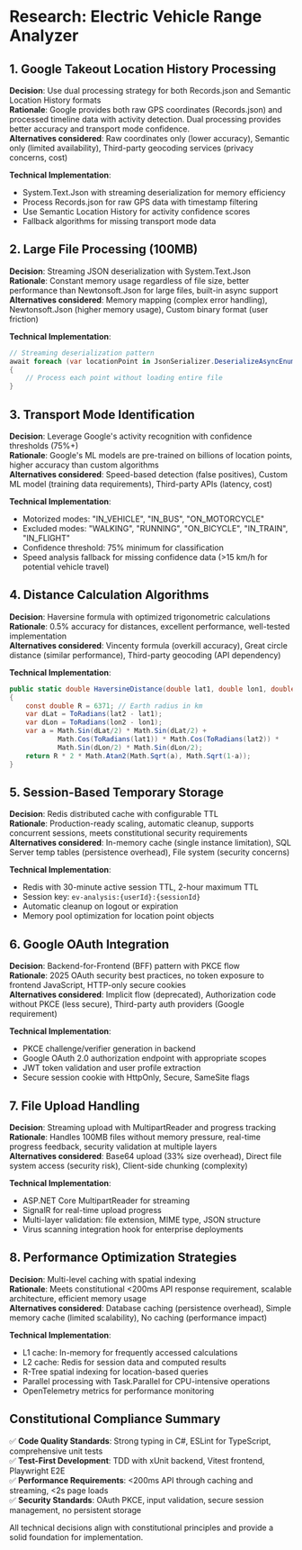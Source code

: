 # Research: Electric Vehicle Range Analyzer

## 1. Google Takeout Location History Processing

**Decision**: Use dual processing strategy for both Records.json and Semantic Location History formats  
**Rationale**: Google provides both raw GPS coordinates (Records.json) and processed timeline data with activity detection. Dual processing provides better accuracy and transport mode confidence.  
**Alternatives considered**: Raw coordinates only (lower accuracy), Semantic only (limited availability), Third-party geocoding services (privacy concerns, cost)

**Technical Implementation**:
- System.Text.Json with streaming deserialization for memory efficiency
- Process Records.json for raw GPS data with timestamp filtering
- Use Semantic Location History for activity confidence scores
- Fallback algorithms for missing transport mode data

## 2. Large File Processing (100MB)

**Decision**: Streaming JSON deserialization with System.Text.Json  
**Rationale**: Constant memory usage regardless of file size, better performance than Newtonsoft.Json for large files, built-in async support  
**Alternatives considered**: Memory mapping (complex error handling), Newtonsoft.Json (higher memory usage), Custom binary format (user friction)

**Technical Implementation**:
```csharp
// Streaming deserialization pattern
await foreach (var locationPoint in JsonSerializer.DeserializeAsyncEnumerable<LocationPoint>(stream))
{
    // Process each point without loading entire file
}
```

## 3. Transport Mode Identification

**Decision**: Leverage Google's activity recognition with confidence thresholds (75%+)  
**Rationale**: Google's ML models are pre-trained on billions of location points, higher accuracy than custom algorithms  
**Alternatives considered**: Speed-based detection (false positives), Custom ML model (training data requirements), Third-party APIs (latency, cost)

**Technical Implementation**:
- Motorized modes: "IN_VEHICLE", "IN_BUS", "ON_MOTORCYCLE"  
- Excluded modes: "WALKING", "RUNNING", "ON_BICYCLE", "IN_TRAIN", "IN_FLIGHT"
- Confidence threshold: 75% minimum for classification
- Speed analysis fallback for missing confidence data (>15 km/h for potential vehicle travel)

## 4. Distance Calculation Algorithms

**Decision**: Haversine formula with optimized trigonometric calculations  
**Rationale**: 0.5% accuracy for distances, excellent performance, well-tested implementation  
**Alternatives considered**: Vincenty formula (overkill accuracy), Great circle distance (similar performance), Third-party geocoding (API dependency)

**Technical Implementation**:
```csharp
public static double HaversineDistance(double lat1, double lon1, double lat2, double lon2)
{
    const double R = 6371; // Earth radius in km
    var dLat = ToRadians(lat2 - lat1);
    var dLon = ToRadians(lon2 - lon1);
    var a = Math.Sin(dLat/2) * Math.Sin(dLat/2) + 
            Math.Cos(ToRadians(lat1)) * Math.Cos(ToRadians(lat2)) * 
            Math.Sin(dLon/2) * Math.Sin(dLon/2);
    return R * 2 * Math.Atan2(Math.Sqrt(a), Math.Sqrt(1-a));
}
```

## 5. Session-Based Temporary Storage

**Decision**: Redis distributed cache with configurable TTL  
**Rationale**: Production-ready scaling, automatic cleanup, supports concurrent sessions, meets constitutional security requirements  
**Alternatives considered**: In-memory cache (single instance limitation), SQL Server temp tables (persistence overhead), File system (security concerns)

**Technical Implementation**:
- Redis with 30-minute active session TTL, 2-hour maximum TTL
- Session key: `ev-analysis:{userId}:{sessionId}`
- Automatic cleanup on logout or expiration
- Memory pool optimization for location point objects

## 6. Google OAuth Integration

**Decision**: Backend-for-Frontend (BFF) pattern with PKCE flow  
**Rationale**: 2025 OAuth security best practices, no token exposure to frontend JavaScript, HTTP-only secure cookies  
**Alternatives considered**: Implicit flow (deprecated), Authorization code without PKCE (less secure), Third-party auth providers (Google requirement)

**Technical Implementation**:
- PKCE challenge/verifier generation in backend
- Google OAuth 2.0 authorization endpoint with appropriate scopes
- JWT token validation and user profile extraction
- Secure session cookie with HttpOnly, Secure, SameSite flags

## 7. File Upload Handling

**Decision**: Streaming upload with MultipartReader and progress tracking  
**Rationale**: Handles 100MB files without memory pressure, real-time progress feedback, security validation at multiple layers  
**Alternatives considered**: Base64 upload (33% size overhead), Direct file system access (security risk), Client-side chunking (complexity)

**Technical Implementation**:
- ASP.NET Core MultipartReader for streaming
- SignalR for real-time upload progress
- Multi-layer validation: file extension, MIME type, JSON structure
- Virus scanning integration hook for enterprise deployments

## 8. Performance Optimization Strategies

**Decision**: Multi-level caching with spatial indexing  
**Rationale**: Meets constitutional <200ms API response requirement, scalable architecture, efficient memory usage  
**Alternatives considered**: Database caching (persistence overhead), Simple memory cache (limited scalability), No caching (performance impact)

**Technical Implementation**:
- L1 cache: In-memory for frequently accessed calculations
- L2 cache: Redis for session data and computed results
- R-Tree spatial indexing for location-based queries
- Parallel processing with Task.Parallel for CPU-intensive operations
- OpenTelemetry metrics for performance monitoring

## Constitutional Compliance Summary

✅ **Code Quality Standards**: Strong typing in C#, ESLint for TypeScript, comprehensive unit tests  
✅ **Test-First Development**: TDD with xUnit backend, Vitest frontend, Playwright E2E  
✅ **Performance Requirements**: <200ms API through caching and streaming, <2s page loads  
✅ **Security Standards**: OAuth PKCE, input validation, secure session management, no persistent storage  

All technical decisions align with constitutional principles and provide a solid foundation for implementation.